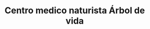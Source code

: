 ---
title: "Centro medico naturista Árbol de vida"
url: /puerto-gaitan/centro-medico-naturista-arbol-de-vida/
shop: alimentación sana
---